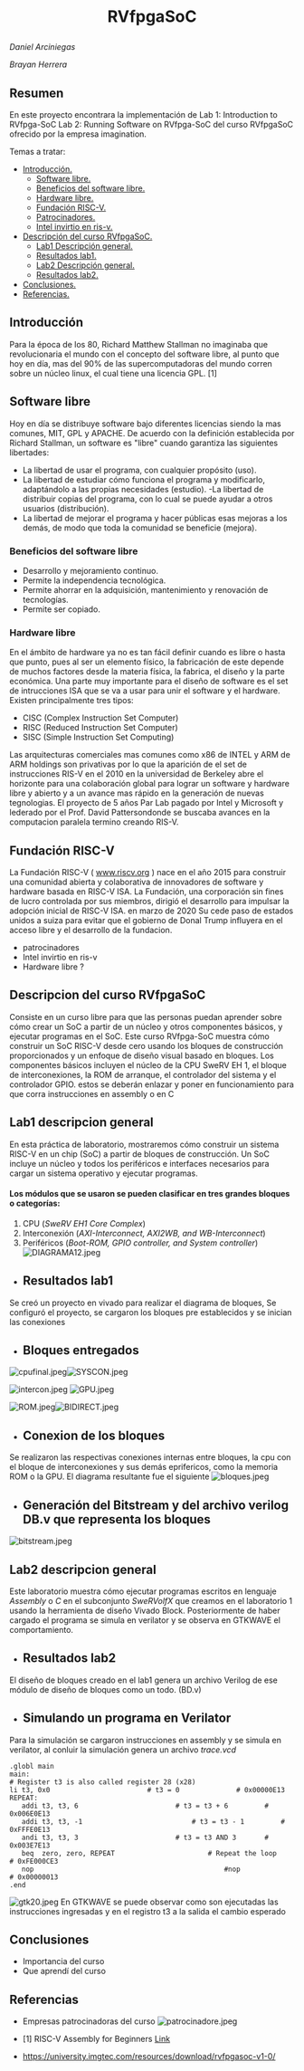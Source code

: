 # <p align= "center">  RVfpgaSoC </p>

_Daniel Arciniegas_

_Brayan Herrera_

## Resumen

En este proyecto encontrara la implementación de
Lab 1: Introduction to RVfpga-SoC
Lab 2: Running Software on RVfpga-SoC  del curso RVfpgaSoC ofrecido por la empresa imagination.

Temas a tratar:
- [Introducción.](#Introducción)
  - [Software libre.](#Software-libre)
  -  [Beneficios del software libre.](#Beneficios-del-software-libre)
  - [Hardware libre.](#Hardware-libre)
  - [Fundación RISC-V.](#Fundación-RISC-V)
  - [Patrocinadores.]()
  - [Intel invirtio en ris-v.]()
- [Descripción del curso RVfpgaSoC.](#Descripcion-del-curso-RVfpgaSoC)
  - [Lab1 Descripción general.](#Lab1-descripcion-general)
  - [Resultados lab1.](#Resultados-lab1)
  - [Lab2 Descripción general.](#Lab2-descripcion-general)
  - [Resultados lab2.](#Resultados-lab2)
- [Conclusiones.](#Conclusiones)
-  [Referencias.](#Referencias)


## Introducción
Para la época de los 80, Richard Matthew Stallman no imaginaba que revolucionaria el mundo con el concepto del software libre, al punto que hoy en día, mas del 90% de las supercomputadoras del mundo corren sobre un núcleo linux, el cual tiene una licencia GPL.  [1]  
## Software libre
Hoy en día se distribuye software bajo diferentes licencias siendo la mas comunes, MIT, GPL y APACHE.
De acuerdo con la definición establecida por Richard Stallman, un software es "libre" cuando garantiza las siguientes libertades:
- La libertad de usar el programa, con cualquier propósito (uso).
- La libertad de estudiar cómo funciona el programa y modificarlo, adaptándolo a las propias necesidades (estudio).
-La libertad de distribuir copias del programa, con lo cual se puede ayudar a otros usuarios (distribución).
- La libertad de mejorar el programa y hacer públicas esas mejoras a los demás, de modo que toda la comunidad se beneficie (mejora).

### Beneficios del software libre
- Desarrollo y mejoramiento continuo.
- Permite la independencia tecnológica.
- Permite ahorrar en la adquisición, mantenimiento y renovación de tecnologías.
- Permite ser copiado.

### Hardware libre
En el ámbito de hardware ya no es tan fácil definir cuando es  libre o hasta que punto, pues al ser un elemento físico, la fabricación de este  depende de muchos factores desde la materia física, la fabrica, el diseño y la parte económica.
Una parte muy importante para el diseño de software es el set de intrucciones ISA que se va a usar para unir el software y el hardware. Existen principalmente tres tipos:
- CISC (Complex Instruction Set Computer)
- RISC (Reduced Instruction Set Computer)
- SISC (Simple Instruction Set Computing)

Las arquitecturas comerciales mas comunes como x86 de INTEL y ARM de ARM holdings son privativas por lo que la aparición de el set de instrucciones RIS-V en el 2010 en la universidad de Berkeley  abre el horizonte para una colaboración global para lograr un software y hardware libre y abierto y a un avance mas rápido en la generación de nuevas tegnologias.
El proyecto de 5 años Par Lab pagado por Intel y Microsoft  y lederado por el Prof. David Pattersondonde se buscaba avances en la computacion paralela termino creando RIS-V.

## Fundación RISC-V
La Fundación RISC-V ( www.riscv.org ) nace en el año 2015 para construir una comunidad abierta y colaborativa de innovadores de software y hardware basada en RISC-V ISA. La Fundación, una corporación sin fines de lucro controlada por sus miembros, dirigió el desarrollo para impulsar la adopción inicial de RISC-V ISA.
en marzo de 2020 Su cede paso de estados unidos  a suiza para evitar que el gobierno de Donal Trump influyera en el acceso libre y el desarrollo de la fundacion.

  - patrocinadores
  - Intel invirtio en ris-v
  - Hardware libre ?

## Descripcion del curso RVfpgaSoC
Consiste en un curso libre para que las personas puedan aprender sobre cómo crear un SoC a partir de un núcleo y otros componentes básicos, y ejecutar programas en el SoC. Este curso RVfpga-SoC muestra cómo construir un SoC RISC-V desde cero usando los bloques de construcción proporcionados y un enfoque de diseño visual basado en bloques. Los componentes básicos incluyen el núcleo de la CPU SweRV EH 1, el bloque de interconexiones, la ROM de arranque, el controlador del sistema y el controlador GPIO. estos se deberán enlazar y poner en funcionamiento para que corra instrucciones en assembly o en C

  ## Lab1 descripcion general
  En esta práctica de laboratorio, mostraremos cómo construir un sistema RISC-V en un chip (SoC) a partir de bloques de construcción. Un SoC incluye un núcleo y todos los periféricos e interfaces necesarios para cargar un sistema operativo y ejecutar programas.
  
#### Los módulos que se usaron se pueden clasificar en tres grandes bloques o categorías:
1. CPU (_SweRV EH1 Core Complex_)
2. Interconexión (_AXI-Interconnect, AXI2WB, and WB-Interconnect_)
3. Periféricos (_Boot-ROM, GPIO controller, and System controller_)
![DIAGRAMA12.jpeg](https://www.dropbox.com/s/4ubs117almsvnpv/DIAGRAMA12.jpeg?dl=0&raw=1)
- ## Resultados lab1
Se creó un proyecto en vivado para realizar el diagrama de bloques, Se configuró el proyecto, se cargaron los bloques pre establecidos y se inician las conexiones
- ## Bloques entregados

![cpufinal.jpeg](https://www.dropbox.com/s/izk6owx7le9hrg5/cpufinal.jpeg?dl=0&raw=1)![SYSCON.jpeg](https://www.dropbox.com/s/q7vzgf8fvfd9mh8/SYSCON.jpeg?dl=0&raw=1)

![intercon.jpeg](https://www.dropbox.com/s/6xanwkspfbuxhdo/intercon.jpeg?dl=0&raw=1) ![GPU.jpeg](https://www.dropbox.com/s/k7u1pk6ekxfyqpb/GPU.jpeg?dl=0&raw=1)

![ROM.jpeg](https://www.dropbox.com/s/anhyu4n25co2xu7/ROM.jpeg?dl=0&raw=1)![BIDIRECT.jpeg](https://www.dropbox.com/s/58yw6q76ht9dixb/BIDIRECT.jpeg?dl=0&raw=1)
- ## Conexion de los bloques
Se realizaron las respectivas conexiones internas entre bloques, la cpu con el bloque de interconexiones y sus demás eprifericos, como la memoria ROM o la GPU. El diagrama resultante fue el siguiente
![bloques.jpeg](https://www.dropbox.com/s/i2vxeolpbcs4fs5/bloques.jpeg?dl=0&raw=1)
- ## Generación del Bitstream y del archivo verilog DB.v que representa los bloques 
![bitstream.jpeg](https://www.dropbox.com/s/wfmafw1f8lxip3m/bitstream.jpeg?dl=0&raw=1)
## Lab2 descripcion general
Este laboratorio muestra cómo ejecutar programas escritos en lenguaje _Assembly_ o _C_ en el subconjunto _SweRVolfX_ que creamos en el laboratorio 1 usando la herramienta de diseño Vivado Block. Posteriormente de haber cargado el programa se simula en verilator y se observa en GTKWAVE el comportamiento.
- ## Resultados lab2
El diseño de bloques creado en el lab1 genera un archivo Verilog de ese módulo de diseño de bloques como un todo. (BD.v)
- ## Simulando un programa en Verilator
Para la simulación se cargaron instrucciones en assembly y se simula en verilator, al conluir la simulación genera un archivo  _trace.vcd_

 ```
 .globl main
main:
# Register t3 is also called register 28 (x28)
li t3, 0x0				 	      # t3 = 0              # 0x00000E13
REPEAT:      
	addi t3, t3, 6		 	              # t3 = t3 + 6         # 0x006E0E13
	addi t3, t3, -1		                      # t3 = t3 - 1         # 0xFFFE0E13
	andi t3, t3, 3			              # t3 = t3 AND 3       # 0x003E7E13
	beq  zero, zero, REPEAT                       # Repeat the loop     # 0xFE000CE3
    nop                                               #nop                  # 0x00000013
.end
```
![gtk20.jpeg](https://www.dropbox.com/s/xoz0jecglj20ju1/gtk20.jpeg?dl=0&raw=1)
En GTKWAVE se puede observar como son ejecutadas las instrucciones ingresadas y en el registro t3 a la salida el cambio esperado
## Conclusiones
  - Importancia del curso
  - Que aprendí del curso

## Referencias
  - Empresas patrocinadoras del curso 
 ![patrocinadore.jpeg](https://www.dropbox.com/s/d987gxnnl83f5rt/patrocinadore.jpeg?dl=0&raw=1)

  - [1] RISC-V Assembly for Beginners  [Link](https://www.compuhoy.com/cuantos-servidores-usan-linux/)
  - https://university.imgtec.com/resources/download/rvfpgasoc-v1-0/
